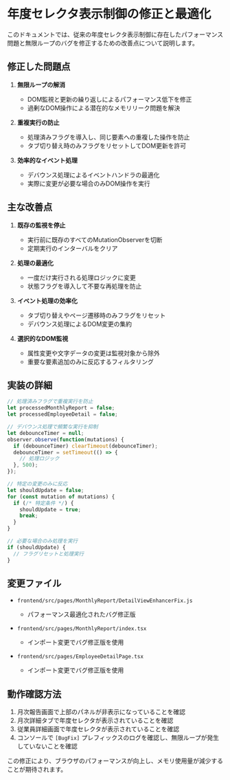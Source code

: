 # 年度セレクタ表示制御の修正と最適化

このドキュメントでは、従来の年度セレクタ表示制御に存在したパフォーマンス問題と無限ループのバグを修正するための改善点について説明します。

## 修正した問題点

1. **無限ループの解消**
   - DOM監視と更新の繰り返しによるパフォーマンス低下を修正
   - 過剰なDOM操作による潜在的なメモリリーク問題を解決

2. **重複実行の防止**
   - 処理済みフラグを導入し、同じ要素への重複した操作を防止
   - タブ切り替え時のみフラグをリセットしてDOM更新を許可

3. **効率的なイベント処理**
   - デバウンス処理によるイベントハンドラの最適化
   - 実際に変更が必要な場合のみDOM操作を実行

## 主な改善点

1. **既存の監視を停止**
   - 実行前に既存のすべてのMutationObserverを切断
   - 定期実行のインターバルをクリア

2. **処理の最適化**
   - 一度だけ実行される処理ロジックに変更
   - 状態フラグを導入して不要な再処理を防止

3. **イベント処理の効率化**
   - タブ切り替えやページ遷移時のみフラグをリセット
   - デバウンス処理によるDOM変更の集約

4. **選択的なDOM監視**
   - 属性変更や文字データの変更は監視対象から除外
   - 重要な要素追加のみに反応するフィルタリング

## 実装の詳細

```javascript
// 処理済みフラグで重複実行を防止
let processedMonthlyReport = false;
let processedEmployeeDetail = false;

// デバウンス処理で頻繁な実行を抑制
let debounceTimer = null;
observer.observe(function(mutations) {
  if (debounceTimer) clearTimeout(debounceTimer);
  debounceTimer = setTimeout(() => {
    // 処理ロジック
  }, 500);
});

// 特定の変更のみに反応
let shouldUpdate = false;
for (const mutation of mutations) {
  if (/* 特定条件 */) {
    shouldUpdate = true;
    break;
  }
}

// 必要な場合のみ処理を実行
if (shouldUpdate) {
  // フラグリセットと処理実行
}
```

## 変更ファイル

- `frontend/src/pages/MonthlyReport/DetailViewEnhancerFix.js`
  - パフォーマンス最適化されたバグ修正版

- `frontend/src/pages/MonthlyReport/index.tsx`
  - インポート変更でバグ修正版を使用

- `frontend/src/pages/EmployeeDetailPage.tsx`
  - インポート変更でバグ修正版を使用

## 動作確認方法

1. 月次報告画面で上部のパネルが非表示になっていることを確認
2. 月次詳細タブで年度セレクタが表示されていることを確認
3. 従業員詳細画面で年度セレクタが表示されていることを確認
4. コンソールで `[BugFix]` プレフィックスのログを確認し、無限ループが発生していないことを確認

この修正により、ブラウザのパフォーマンスが向上し、メモリ使用量が減少することが期待されます。